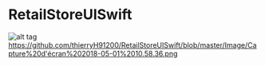 # RetailStoreUISwift

![alt tag](https://github.com/thierryH91200/DemoChartOSX1/blob/master/Image/Capture%20d'écran%202018-05-01%2010.58.36.png)
https://github.com/thierryH91200/RetailStoreUISwift/blob/master/Image/Capture%20d'écran%202018-05-01%2010.58.36.png
